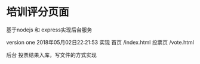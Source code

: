 # 培训评分页面
基于nodejs 和 express实现后台服务

version one 2018年05月02日22:21:53
实现
首页 /index.html
投票页  /vote.html

后台
投票结果入库，写文件的方式实现